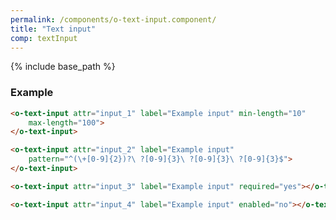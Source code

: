 ```yaml
---
permalink: /components/o-text-input.component/
title: "Text input"
comp: textInput
---
```


{% include base_path %}

<h3 class="grey-color">Example</h3>

```html
<o-text-input attr="input_1" label="Example input" min-length="10" 
    max-length="100">
</o-text-input>

<o-text-input attr="input_2" label="Example input" 
    pattern="^(\+[0-9]{2})?\ ?[0-9]{3}\ ?[0-9]{3}\ ?[0-9]{3}$">
</o-text-input>

<o-text-input attr="input_3" label="Example input" required="yes"></o-text-input>

<o-text-input attr="input_4" label="Example input" enabled="no"></o-text-input>
``` 

<br/>

<div style="display: none">
![image-right]({{ base_path }}/images/components/textInput2.PNG){: .align-right} Lorem ipsum dolor sit amet, consectetur adipiscing elit, sed do eiusmod tempor incididunt ut labore et dolore magna aliqua. Ut enim ad minim veniam, quis nostrud exercitation ullamco laboris nisi ut aliquip ex ea commodo consequat
</div>
